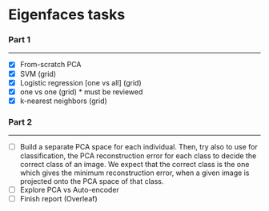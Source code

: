 # Eigenfaces tasks

### Part 1

---
- [x] From-scratch PCA
- [x] SVM (grid)
- [x] Logistic regression [one vs all] (grid)
- [x] one vs one (grid) * must be reviewed
- [x] k-nearest neighbors (grid)

### Part 2

---
- [ ] Build a separate PCA space for each individual. Then, try also to use for classification, the PCA reconstruction error for each class to decide the correct class of an image. We expect that the correct class is the one which gives the minimum reconstruction error, when a given image is projected onto the PCA space of that class. 
- [ ] Explore PCA vs Auto-encoder
- [ ] Finish report (Overleaf)